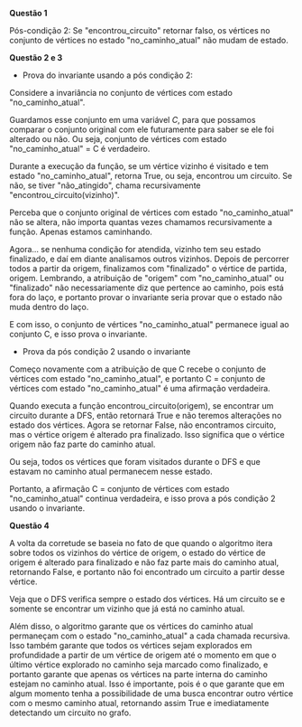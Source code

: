 **Questão 1**

Pós-condição 2: Se "encontrou_circuito" retornar falso, os  vértices no conjunto de vértices no estado "no_caminho_atual" não mudam de estado.

**Questão 2 e 3**

- Prova do invariante usando a pós condição 2:

Considere a invariância no conjunto de vértices com estado "no_caminho_atual".

Guardamos esse conjunto em uma variável $C$, para que possamos comparar o conjunto original com ele futuramente para saber se ele foi alterado ou não. Ou seja, conjunto de vértices com estado "no_caminho_atual" = C é verdadeiro.

Durante a execução da função, se um vértice vizinho é visitado e tem estado "no_caminho_atual", retorna True, ou seja, encontrou um circuito. Se não, se tiver "não_atingido", chama recursivamente "encontrou_circuito(vizinho)". 

Perceba que o conjunto original de vértices com estado "no_caminho_atual" não se altera, não importa quantas vezes chamamos recursivamente a função. Apenas estamos caminhando.

Agora... se nenhuma condição for atendida, vizinho tem seu estado finalizado, e daí em diante analisamos outros vizinhos. Depois de percorrer todos a partir da origem, finalizamos com "finalizado" o vértice de partida, origem. Lembrando, a atribuição de "origem" com "no_caminho_atual" ou "finalizado" não necessariamente diz que pertence ao caminho, pois está fora do laço, e portanto provar o invariante seria provar que o estado não muda dentro do laço.

E com isso, o conjunto de vértices "no_caminho_atual" permanece igual ao conjunto C, e isso prova o invariante.

- Prova da pós condição 2 usando o invariante

Começo novamente com a atribuição de que C recebe o conjunto de vértices com estado "no_caminho_atual", e portanto C = conjunto de vértices com estado "no_caminho_atual" é uma afirmação verdadeira.

Quando executa a função encontrou_circuito(origem), se encontrar um circuito durante a DFS, então retornará True e não teremos alterações no estado dos vértices. Agora se retornar False, não encontramos circuito, mas o vértice origem é alterado pra finalizado. Isso significa que o vértice origem não faz parte do caminho atual.

Ou seja, todos os vértices que foram visitados durante o DFS e que estavam no caminho atual permanecem nesse estado.

Portanto, a afirmação C = conjunto de vértices com estado "no_caminho_atual" continua verdadeira, e isso prova a pós condição 2 usando o invariante.

**Questão 4**

A volta da corretude se baseia no fato de que quando o algoritmo itera sobre todos os vizinhos do vértice de origem, o estado do vértice de origem é alterado para finalizado e não faz parte mais do caminho atual, retornando False, e portanto não foi encontrado um circuito a partir desse vértice.

Veja que o DFS verifica sempre o estado dos vértices. Há um circuito se e somente se encontrar um vizinho que já está no caminho atual.

Além disso, o algoritmo garante que os vértices do caminho atual permaneçam com o estado "no_caminho_atual" a cada chamada recursiva. Isso também garante que todos os vértices sejam explorados em profundidade a partir de um vértice de origem até o momento em que o último vértice explorado no caminho seja marcado como finalizado, e portanto garante que apenas os vértices na parte interna do caminho estejam no caminho atual. Isso é importante, pois é o que garante que em algum momento tenha a possibilidade de uma busca encontrar outro vértice com o mesmo caminho atual, retornando assim True e imediatamente detectando um circuito no grafo.